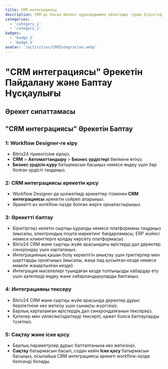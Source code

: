 ```yaml
---
title: CRM интеграциясы
description: CRM-ді басқа бизнес құралдарымен үйлесімді түрде біріктіріңіз.
categories: 
  - 'category_1'
  - 'category_2'
badges: 
  - 'badge_2'
  - 'badge_3'
avatar: '/activities/CRMIntegration.webp'
---
```

# "CRM интеграциясы" Әрекетін Пайдалану және Баптау Нұсқаулығы

## Әрекет сипаттамасы

## **"CRM интеграциясы" Әрекетін Баптау**

### 1: Workflow Designer-ге кіру
- Bitrix24 тіркелгісіне кіріңіз.
- **CRM** > **Автоматтандыру** > **Бизнес үрдістері** бөліміне өтіңіз.
- **Бизнес үрдісін құру** батырмасын басыңыз немесе өңдеу үшін бар болған үрдісті таңдаңыз.

### 2: CRM интеграциясы әрекетін қосу
- Workflow Designer-де қолжетімді әрекеттер тізімінен **CRM интеграциясы** әрекетін сүйреп апарыңыз.
- Әрекетті өз workflow-іңізде болған жерге орналастырыңыз.

### 3: Әрекетті баптау
- Біріктіргіңіз келетін сыртқы құралды немесе платформаны таңдаңыз (мысалы, электрондық пошта маркетинг бағдарламасы, ERP жүйесі немесе клиенттерге қолдау көрсету платформасы).
- Bitrix24 CRM және сыртқы жүйе арасындағы өрістерді дәл деректер синхрондау үшін карталаңыз.
- Интеграцияның қашан болу керектігін анықтау үшін триггерлер мен шарттарды орнатыңыз (мысалы, жаңа лид қосылған кезде немесе мәміле жаңартылған кезде).
- Интеграция мәселелері туындаған кезде топтыңызды хабардар ету үшін қателерді өңдеу және хабарландыруларды баптаңыз.

### 4: Интеграцияны тексеру
- Bitrix24 CRM және сыртқы жүйе арасында деректер дұрыс берілетініне көз жеткізу үшін сынақты жүргізіңіз.
- Барлық карталанған өрістердің дәл синхрондалғанын тексеріңіз.
- Қателер мен үйлесімсіздіктерді тексеріп, қажет болса баптауларды түзетіңіз.

### 5: Сақтау және іске қосу
- Барлық параметрлер дұрыс бапталғанына көз жеткізіңіз.
- **Сақтау** батырмасын басып, содан кейін **Іске қосу** батырмасын басыңыз, осылайша CRM интеграциясы әрекеті workflow-іңізде белсенді болады.